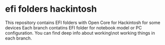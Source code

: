 # efi folders hackintosh
This repository contains EFI folders with Open Core for Hackintosh for some devices
Each branch contatins EFI folder for notebook model or PC configuration.
You can find deep info about working\not working things in each branch.
